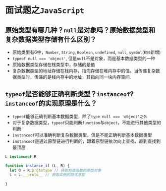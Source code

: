 # 面试题之`JavaScript`

## 原始类型有哪几种？`null`是对象吗？原始数据类型和复杂数据类型存储有什么区别？
- 原始类型有6中，`Number`, `String`, `Boolean`, `undefined`, `null`, `symbol`(`ES6`新增)
- `typeof null === 'object'`, 但是`null`不是对象，而是基本数据类型的一种
- 原始数据类型存储在桟类型中，存储的是值
- 复杂数据类型的地址存储在桟内存，指向存储在堆内存中的值。当传递复杂数据类型时，传递的是桟内存中的地址，其指向同一块内存空间.

## `typeof`是否能够正确判断类型？`instanceof`?`instanceof`的实现原理是什么？
- `typeof`能够正确判断基本数据类型，除了`type null === 'object'之外`
- 对于复杂数据类型，`typeof`只能判断`function`与`object`，不能进行其他类型的判断
- `instanceof`可以准确判断复杂数据类型，但是不能正确判断基本数据类型
- `instanceof`是通过原型链进行判断的，跟着原型链依次向上查找，直到查找到最顶层
```javascript
L instanceof R

function instance_if (L, R) {
  let O = R.prototype // 获取构造函数的原型对象
  L = L.__proto__ // 获取实例的隐式原型
  
}
```